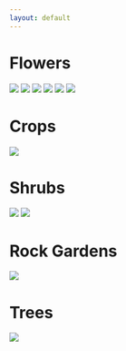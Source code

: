 ```yaml
---
layout: default
---
```


# Flowers
<img src="https://wiki.dudethatserin.com/images/all_flowers.png">

<img src="https://wiki.dudethatserin.com/images/hybrid_guide2.png">

<img src="https://wiki.dudethatserin.com/images/flower_guide.png">

<img src="https://wiki.dudethatserin.com/images/gardening101.png">

<img src="https://wiki.dudethatserin.com/images/hybrid_guide.png">

<img src="https://wiki.dudethatserin.com/images/lotv.png">

# Crops
<img src="https://wiki.dudethatserin.com/images/crops.png">

# Shrubs
<img src="https://wiki.dudethatserin.com/images/shrubs.png">

<img src="https://wiki.dudethatserin.com/images/shrub_seasons.png">

# Rock Gardens
<img src="https://wiki.dudethatserin.com/images/rock_gardens101.png">

# Trees
<img src="https://wiki.dudethatserin.com/images/money_tree">
